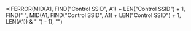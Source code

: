 =IFERROR(MID(A1, FIND("Control SSID", A1) + LEN("Control SSID") + 1, FIND(" ", MID(A1, FIND("Control SSID", A1) + LEN("Control SSID") + 1, LEN(A1)) & " ") - 1), "")
